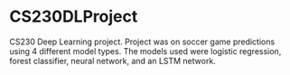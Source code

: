 # CS230DLProject
CS230 Deep Learning project. Project was on soccer game predictions using 4 different model 
types. The models used were logistic regression, forest classifier, neural network, and an LSTM 
network.
